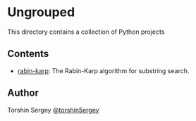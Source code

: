 # Ungrouped

This directory contains a collection of Python projects

## Contents

- [rabin-karp](./rabin_karp/): The Rabin-Karp algorithm for substring search.

## Author

Torshin Sergey [@torshin5ergey](https://github.com/torshin5ergey)